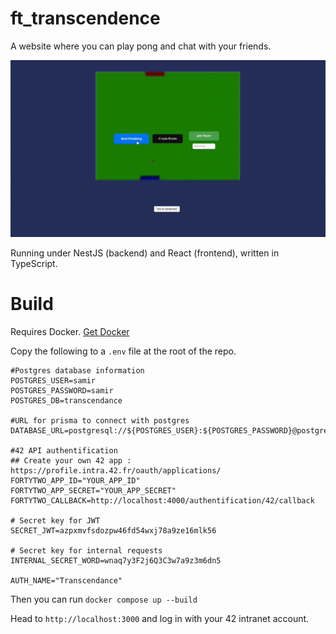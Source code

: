 # ft_transcendence

A website where you can play pong and chat with your friends.


![](https://github.com/dbelpaum/ft_transcendence/blob/master/demo%20transcendence.gif)


Running under NestJS (backend) and React (frontend), written in TypeScript.

# Build

Requires Docker. [Get Docker](Https://Docs.Docker.Com/Get-Docker/)

Copy the following to a `.env` file at the root of the repo.
```
#Postgres database information
POSTGRES_USER=samir
POSTGRES_PASSWORD=samir
POSTGRES_DB=transcendance

#URL for prisma to connect with postgres
DATABASE_URL=postgresql://${POSTGRES_USER}:${POSTGRES_PASSWORD}@postgres:5432

#42 API authentification
## Create your own 42 app : https://profile.intra.42.fr/oauth/applications/
FORTYTWO_APP_ID="YOUR_APP_ID"
FORTYTWO_APP_SECRET="YOUR_APP_SECRET"
FORTYTWO_CALLBACK=http://localhost:4000/authentification/42/callback

# Secret key for JWT
SECRET_JWT=azpxmvfsdozpw46fd54wxj78a9ze16mlk56

# Secret key for internal requests
INTERNAL_SECRET_WORD=wnaq7y3F2j6Q3C3w7a9z3m6dn5

AUTH_NAME="Transcendance"
```

Then you can run `docker compose up --build`

Head to `http://localhost:3000` and log in with your 42 intranet account.
